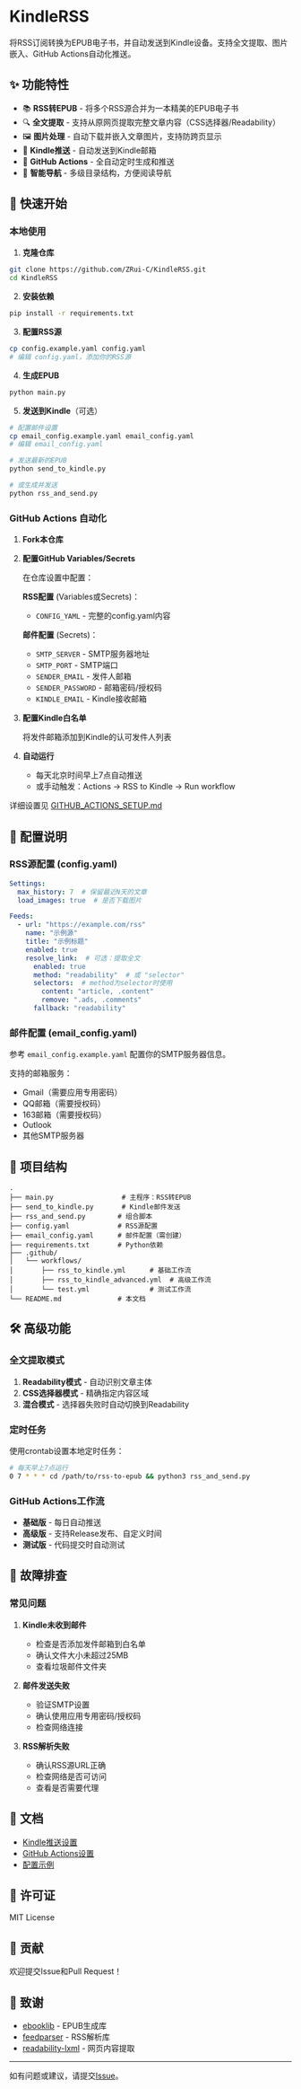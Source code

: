 # KindleRSS

将RSS订阅转换为EPUB电子书，并自动发送到Kindle设备。支持全文提取、图片嵌入、GitHub Actions自动化推送。

## ✨ 功能特性

- 📚 **RSS转EPUB** - 将多个RSS源合并为一本精美的EPUB电子书
- 🔍 **全文提取** - 支持从原网页提取完整文章内容（CSS选择器/Readability）
- 🖼️ **图片处理** - 自动下载并嵌入文章图片，支持防跨页显示
- 📧 **Kindle推送** - 自动发送到Kindle邮箱
- 🤖 **GitHub Actions** - 全自动定时生成和推送
- 📖 **智能导航** - 多级目录结构，方便阅读导航

## 🚀 快速开始

### 本地使用

1. **克隆仓库**
```bash
git clone https://github.com/ZRui-C/KindleRSS.git
cd KindleRSS
```

2. **安装依赖**
```bash
pip install -r requirements.txt
```

3. **配置RSS源**
```bash
cp config.example.yaml config.yaml
# 编辑 config.yaml，添加你的RSS源
```

4. **生成EPUB**
```bash
python main.py
```

5. **发送到Kindle**（可选）
```bash
# 配置邮件设置
cp email_config.example.yaml email_config.yaml
# 编辑 email_config.yaml

# 发送最新的EPUB
python send_to_kindle.py

# 或生成并发送
python rss_and_send.py
```

### GitHub Actions 自动化

1. **Fork本仓库**

2. **配置GitHub Variables/Secrets**
   
   在仓库设置中配置：
   
   **RSS配置** (Variables或Secrets)：
   - `CONFIG_YAML` - 完整的config.yaml内容
   
   **邮件配置** (Secrets)：
   - `SMTP_SERVER` - SMTP服务器地址
   - `SMTP_PORT` - SMTP端口
   - `SENDER_EMAIL` - 发件人邮箱
   - `SENDER_PASSWORD` - 邮箱密码/授权码
   - `KINDLE_EMAIL` - Kindle接收邮箱

3. **配置Kindle白名单**
   
   将发件邮箱添加到Kindle的认可发件人列表

4. **自动运行**
   
   - 每天北京时间早上7点自动推送
   - 或手动触发：Actions → RSS to Kindle → Run workflow

详细设置见 [GITHUB_ACTIONS_SETUP.md](GITHUB_ACTIONS_SETUP.md)

## 📝 配置说明

### RSS源配置 (config.yaml)

```yaml
Settings:
  max_history: 7  # 保留最近N天的文章
  load_images: true  # 是否下载图片

Feeds:
  - url: "https://example.com/rss"
    name: "示例源"
    title: "示例标题"
    enabled: true
    resolve_link:  # 可选：提取全文
      enabled: true
      method: "readability"  # 或 "selector"
      selectors:  # method为selector时使用
        content: "article, .content"
        remove: ".ads, .comments"
      fallback: "readability"
```

### 邮件配置 (email_config.yaml)

参考 `email_config.example.yaml` 配置你的SMTP服务器信息。

支持的邮箱服务：
- Gmail（需要应用专用密码）
- QQ邮箱（需要授权码）
- 163邮箱（需要授权码）
- Outlook
- 其他SMTP服务器

## 📂 项目结构

```
.
├── main.py                 # 主程序：RSS转EPUB
├── send_to_kindle.py       # Kindle邮件发送
├── rss_and_send.py        # 组合脚本
├── config.yaml            # RSS源配置
├── email_config.yaml      # 邮件配置（需创建）
├── requirements.txt       # Python依赖
├── .github/
│   └── workflows/
│       ├── rss_to_kindle.yml      # 基础工作流
│       ├── rss_to_kindle_advanced.yml  # 高级工作流
│       └── test.yml               # 测试工作流
└── README.md              # 本文档
```

## 🛠️ 高级功能

### 全文提取模式

1. **Readability模式** - 自动识别文章主体
2. **CSS选择器模式** - 精确指定内容区域
3. **混合模式** - 选择器失败时自动切换到Readability

### 定时任务

使用crontab设置本地定时任务：
```bash
# 每天早上7点运行
0 7 * * * cd /path/to/rss-to-epub && python3 rss_and_send.py
```

### GitHub Actions工作流

- **基础版** - 每日自动推送
- **高级版** - 支持Release发布、自定义时间
- **测试版** - 代码提交时自动测试

## 🔧 故障排查

### 常见问题

1. **Kindle未收到邮件**
   - 检查是否添加发件邮箱到白名单
   - 确认文件大小未超过25MB
   - 查看垃圾邮件文件夹

2. **邮件发送失败**
   - 验证SMTP设置
   - 确认使用应用专用密码/授权码
   - 检查网络连接

3. **RSS解析失败**
   - 确认RSS源URL正确
   - 检查网络是否可访问
   - 查看是否需要代理

## 📖 文档

- [Kindle推送设置](KINDLE_SETUP.md)
- [GitHub Actions设置](GITHUB_ACTIONS_SETUP.md)
- [配置示例](config.example.yaml)

## 📄 许可证

MIT License

## 🤝 贡献

欢迎提交Issue和Pull Request！

## 🙏 致谢

- [ebooklib](https://github.com/aerkalov/ebooklib) - EPUB生成库
- [feedparser](https://github.com/kurtmckee/feedparser) - RSS解析库
- [readability-lxml](https://github.com/buriy/python-readability) - 网页内容提取

---

如有问题或建议，请提交[Issue](https://github.com/ZRui-C/KindleRSS/issues)。